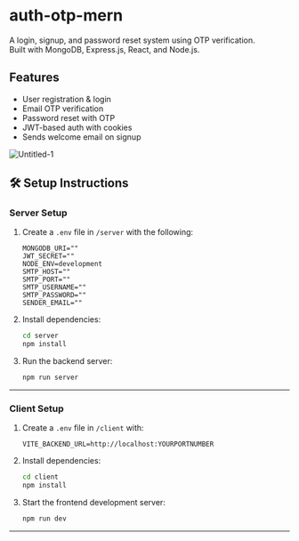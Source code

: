 # auth-otp-mern

A login, signup, and password reset system using OTP verification.  
Built with MongoDB, Express.js, React, and Node.js.


## Features

- User registration & login  
- Email OTP verification  
- Password reset with OTP  
- JWT-based auth with cookies
- Sends welcome email on signup



![Untitled-1](https://github.com/user-attachments/assets/330422fb-ff15-4fa4-99a3-ab47dd7363a1)


## 🛠️ Setup Instructions

###  Server Setup

1. Create a `.env` file in `/server` with the following:

    ```env
    MONGODB_URI=""
    JWT_SECRET=""
    NODE_ENV=development
    SMTP_HOST=""
    SMTP_PORT=""
    SMTP_USERNAME=""
    SMTP_PASSWORD=""
    SENDER_EMAIL=""
    ```

2. Install dependencies:

    ```bash
    cd server
    npm install
    ```

3. Run the backend server:

    ```bash
    npm run server
    ```

---

### Client Setup

1. Create a `.env` file in `/client` with:

    ```env
    VITE_BACKEND_URL=http://localhost:YOURPORTNUMBER
    ```

2. Install dependencies:

    ```bash
    cd client
    npm install
    ```

3. Start the frontend development server:

    ```bash
    npm run dev
    ```

---
